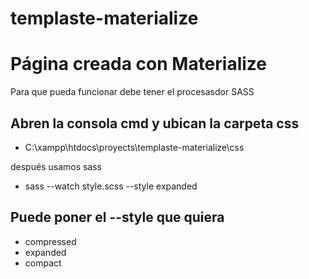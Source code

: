 templaste-materialize
==============================

# Página creada con Materialize



Para que pueda funcionar debe tener el procesasdor SASS 

Abren la consola cmd y ubican la carpeta css
-

- C:\xampp\htdocs\proyects\templaste-materialize\css

después usamos sass 

- sass --watch style.scss --style expanded 

Puede poner el --style que quiera
-
- compressed 
- expanded
- compact

